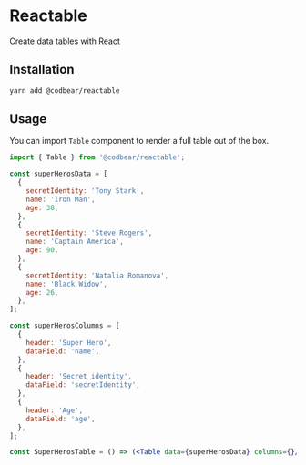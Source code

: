 # Reactable
Create data tables with React

## Installation
```bash
yarn add @codbear/reactable
```

## Usage
You can import `Table` component to render a full table out of the box.
```jsx
import { Table } from '@codbear/reactable';

const superHerosData = [
  {
    secretIdentity: 'Tony Stark',
    name: 'Iron Man',
    age: 38,
  },
  {
    secretIdentity: 'Steve Rogers',
    name: 'Captain America',
    age: 90,
  },
  {
    secretIdentity: 'Natalia Romanova',
    name: 'Black Widow',
    age: 26,
  },
];

const superHerosColumns = [
  {
    header: 'Super Hero',
    dataField: 'name',
  },
  {
    header: 'Secret identity',
    dataField: 'secretIdentity',
  },
  {
    header: 'Age',
    dataField: 'age',
  },
];

const SuperHerosTable = () => (<Table data={superHerosData} columns={}/>)
```